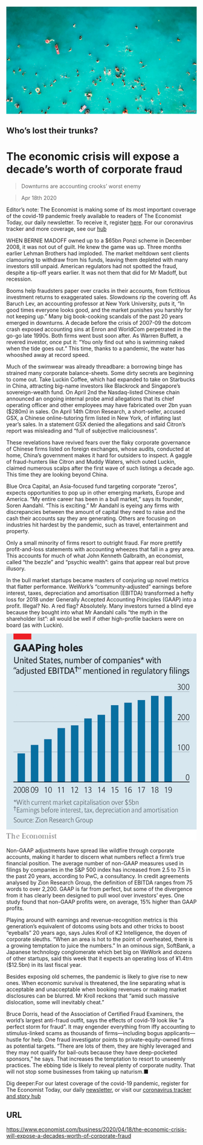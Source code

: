 ![](./images/20200418_WBP001_0.jpg)

## Who’s lost their trunks?

# The economic crisis will expose a decade’s worth of corporate fraud

> Downturns are accounting crooks’ worst enemy

> Apr 18th 2020

Editor’s note: The Economist is making some of its most important coverage of the covid-19 pandemic freely available to readers of The Economist Today, our daily newsletter. To receive it, register [here](https://www.economist.com//newslettersignup). For our coronavirus tracker and more coverage, see our [hub](https://www.economist.com//coronavirus)

WHEN BERNIE MADOFF owned up to a $65bn Ponzi scheme in December 2008, it was not out of guilt. He knew the game was up. Three months earlier Lehman Brothers had imploded. The market meltdown sent clients clamouring to withdraw from his funds, leaving them depleted with many investors still unpaid. American regulators had not spotted the fraud, despite a tip-off years earlier. It was not them that did for Mr Madoff, but recession. 

Booms help fraudsters paper over cracks in their accounts, from fictitious investment returns to exaggerated sales. Slowdowns rip the covering off. As Baruch Lev, an accounting professor at New York University, puts it, “In good times everyone looks good, and the market punishes you harshly for not keeping up.” Many big book-cooking scandals of the past 20 years emerged in downturns. A decade before the crisis of 2007-09 the dotcom crash exposed accounting sins at Enron and WorldCom perpetrated in the go-go late 1990s. Both firms went bust soon after. As Warren Buffett, a revered investor, once put it: “You only find out who is swimming naked when the tide goes out.” This time, thanks to a pandemic, the water has whooshed away at record speed.

Much of the swimwear was already threadbare: a borrowing binge has strained many corporate balance-sheets. Some dirty secrets are beginning to come out. Take Luckin Coffee, which had expanded to take on Starbucks in China, attracting big-name investors like Blackrock and Singapore’s sovereign-wealth fund. On April 2nd the Nasdaq-listed Chinese chain announced an ongoing internal probe amid allegations that its chief operating officer and other employees may have fabricated over 2bn yuan ($280m) in sales. On April 14th Citron Research, a short-seller, accused GSX, a Chinese online-tutoring firm listed in New York, of inflating last year’s sales. In a statement GSX denied the allegations and said Citron’s report was misleading and “full of subjective maliciousness”.

These revelations have revived fears over the flaky corporate governance of Chinese firms listed on foreign exchanges, whose audits, conducted at home, China’s government makes it hard for outsiders to inspect. A gaggle of fraud-hunters like Citron and Muddy Waters, which outed Luckin, claimed numerous scalps after the first wave of such listings a decade ago. This time they are looking beyond China.

Blue Orca Capital, an Asia-focused fund targeting corporate “zeros”, expects opportunities to pop up in other emerging markets, Europe and America. “My entire career has been in a bull market,” says its founder, Soren Aandahl. “This is exciting.” Mr Aandahl is eyeing any firms with discrepancies between the amount of capital they need to raise and the cash their accounts say they are generating. Others are focusing on industries hit hardest by the pandemic, such as travel, entertainment and property.

Only a small minority of firms resort to outright fraud. Far more prettify profit-and-loss statements with accounting wheezes that fall in a grey area. This accounts for much of what John Kenneth Galbraith, an economist, called “the bezzle” and “psychic wealth”: gains that appear real but prove illusory. 

In the bull market startups became masters of conjuring up novel metrics that flatter performance. WeWork’s “community-adjusted” earnings before interest, taxes, depreciation and amortisation (EBITDA) transformed a hefty loss for 2018 under Generally Accepted Accounting Principles (GAAP) into a profit. Illegal? No. A red flag? Absolutely. Many investors turned a blind eye because they bought into what Mr Aandahl calls “the myth in the shareholder list”: all would be well if other high-profile backers were on board (as with Luckin).

![](./images/20200418_WBC468.png)

Non-GAAP adjustments have spread like wildfire through corporate accounts, making it harder to discern what numbers reflect a firm’s true financial position. The average number of non-GAAP measures used in filings by companies in the S&P 500 index has increased from 2.5 to 7.5 in the past 20 years, according to PwC, a consultancy. In credit agreements analysed by Zion Research Group, the definition of EBITDA ranges from 75 words to over 2,200. GAAP is far from perfect, but some of the divergence from it has clearly been designed to pull wool over investors’ eyes. One study found that non-GAAP profits were, on average, 15% higher than GAAP profits.

Playing around with earnings and revenue-recognition metrics is this generation’s equivalent of dotcoms using bots and other tricks to boost “eyeballs” 20 years ago, says Jules Kroll of K2 Intelligence, the doyen of corporate sleuths. “When an area is hot to the point of overheated, there is a growing temptation to juice the numbers.” In an ominous sign, SoftBank, a Japanese technology conglomerate which bet big on WeWork and dozens of other startups, said this week that it expects an operating loss of ¥1.4trn ($12.5bn) in its last fiscal year.

Besides exposing old schemes, the pandemic is likely to give rise to new ones. When economic survival is threatened, the line separating what is acceptable and unacceptable when booking revenues or making market disclosures can be blurred. Mr Kroll reckons that “amid such massive dislocation, some will inevitably cheat.”

Bruce Dorris, head of the Association of Certified Fraud Examiners, the world’s largest anti-fraud outfit, says the effects of covid-19 look like “a perfect storm for fraud”. It may engender everything from iffy accounting to stimulus-linked scams as thousands of firms—including bogus applicants—hustle for help. One fraud investigator points to private-equity-owned firms as potential targets. “There are lots of them, they are highly leveraged and they may not qualify for bail-outs because they have deep-pocketed sponsors,” he says. That increases the temptation to resort to unseemly practices. The ebbing tide is likely to reveal plenty of corporate nudity. That will not stop some businesses from taking up naturism.■

Dig deeper:For our latest coverage of the covid-19 pandemic, register for The Economist Today, our daily [newsletter](https://www.economist.com//newslettersignup), or visit our [coronavirus tracker and story hub](https://www.economist.com//coronavirus)

## URL

https://www.economist.com/business/2020/04/18/the-economic-crisis-will-expose-a-decades-worth-of-corporate-fraud

